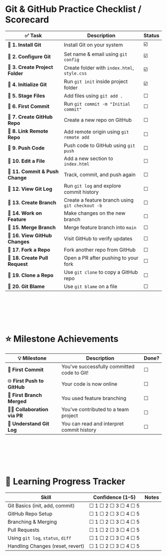 # Git & GitHub Practice Checklist / Scorecard

| ✅ Task                         | Description                                     | Status |
| ------------------------------- | ----------------------------------------------- | ------ |
| 🔹 **1. Install Git**           | Install Git on your system                      | ☑️     |
| 🔹 **2. Configure Git**         | Set name & email using `git config`             | ☑️     |
| 🔹 **3. Create Project Folder** | Create folder with `index.html`, `style.css`    | ☑️     |
| 🔹 **4. Initialize Git**        | Run `git init` inside project folder            | ☑️     |
| 🔹 **5. Stage Files**           | Add files using `git add .`                     | ☐      |
| 🔹 **6. First Commit**          | Run `git commit -m "Initial commit"`            | ☐      |
| 🔹 **7. Create GitHub Repo**    | Create a new repo on GitHub                     | ☐      |
| 🔹 **8. Link Remote Repo**      | Add remote origin using `git remote add`        | ☐      |
| 🔹 **9. Push Code**             | Push code to GitHub using `git push`            | ☐      |
| 🔹 **10. Edit a File**          | Add a new section to `index.html`               | ☐      |
| 🔹 **11. Commit & Push Change** | Track, commit, and push again                   | ☐      |
| 🔹 **12. View Git Log**         | Run `git log` and explore commit history        | ☐      |
| 🔹 **13. Create Branch**        | Create a feature branch using `git checkout -b` | ☐      |
| 🔹 **14. Work on Feature**      | Make changes on the new branch                  | ☐      |
| 🔹 **15. Merge Branch**         | Merge feature branch into `main`                | ☐      |
| 🔹 **16. View GitHub Changes**  | Visit GitHub to verify updates                  | ☐      |
| 🔹 **17. Fork a Repo**          | Fork another repo from GitHub                   | ☐      |
| 🔹 **18. Create Pull Request**  | Open a PR after pushing to your fork            | ☐      |
| 🔹 **19. Clone a Repo**         | Use `git clone` to copy a GitHub repo           | ☐      |
| 🔹 **20. Git Blame**            | Use `git blame` on a file                       | ☐      |

&nbsp;

&nbsp;

&nbsp;

# ⭐ Milestone Achievements

| 💡 Milestone                | Description                                | Done? |
| --------------------------- | ------------------------------------------ | ----- |
| 🚀 **First Commit**         | You’ve successfully committed code to Git! | ☐     |
| 🌐 **First Push to GitHub** | Your code is now online                    | ☐     |
| 🌿 **First Branch Merged**  | You used feature branching                 | ☐     |
| 👩‍💻 **Collaboration via PR** | You’ve contributed to a team project       | ☐     |
| 🧠 **Understand Git Log**   | You can read and interpret commit history  | ☐     |

&nbsp;

&nbsp;

&nbsp;

# 🎯 Learning Progress Tracker

| Skill                             | Confidence (1–5)    | Notes |
| --------------------------------- | ------------------- | ----- |
| Git Basics (init, add, commit)    | ☐ 1 ☐ 2 ☐ 3 ☐ 4 ☐ 5 |       |
| GitHub Repo Setup                 | ☐ 1 ☐ 2 ☐ 3 ☐ 4 ☐ 5 |       |
| Branching & Merging               | ☐ 1 ☐ 2 ☐ 3 ☐ 4 ☐ 5 |       |
| Pull Requests                     | ☐ 1 ☐ 2 ☐ 3 ☐ 4 ☐ 5 |       |
| Using `git log`, `status`, `diff` | ☐ 1 ☐ 2 ☐ 3 ☐ 4 ☐ 5 |       |
| Handling Changes (reset, revert)  | ☐ 1 ☐ 2 ☐ 3 ☐ 4 ☐ 5 |       |
